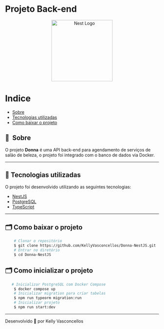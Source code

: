 # Projeto Back-end

<p align="center">
  <a href="http://nestjs.com/" target="blank"><img src="https://nestjs.com/img/logo-small.svg" width="200" alt="Nest Logo" /></a>
</p>

# Indice

- [Sobre](#-sobre)
- [Tecnologias utilizadas](#-tecnologias-utilizadas)
- [Como baixar o projeto](#-como-baixar-o-projeto)

## 🔖&nbsp; Sobre

O projeto **Donna** é uma API back-end para agendamento de serviços de salão de beleza, o projeto foi integrado com o banco de dados via Docker.

---

## 🚀 Tecnologias utilizadas

O projeto foi desenvolvido utilizando as seguintes tecnologias:

- [NestJS](https://nestjs.com)
- [PostgreSQL](https://www.postgresql.org/)
- [TypeScript](https://www.typescriptlang.org/)

---

## 🗂 Como baixar o projeto

```bash
    # Clonar o repositório
    $ git clone https://github.com/KellyVasconcellos/Donna-NestJS.git
    # Entrar no diretório
    $ cd Donna-NestJS
```

## 🗂 Como inicializar o projeto
```bash
   # Inicializar PostgreSQL com Docker Compose
    $ docker compose up
    # Inicializar migration para criar tabelas
    $ npm run typeorm migration:run
    # Inicializar projeto
    $ npm run start:dev

```
---

Desenvolvido 💜 por Kelly Vasconcellos

